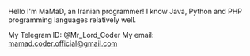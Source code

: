 Hello
I'm MaMaD, an Iranian programmer!
I know Java, Python and PHP programming languages relatively well.

My Telegram ID: @Mr_Lord_Coder
My email: mamad.coder.official@gmail.com

